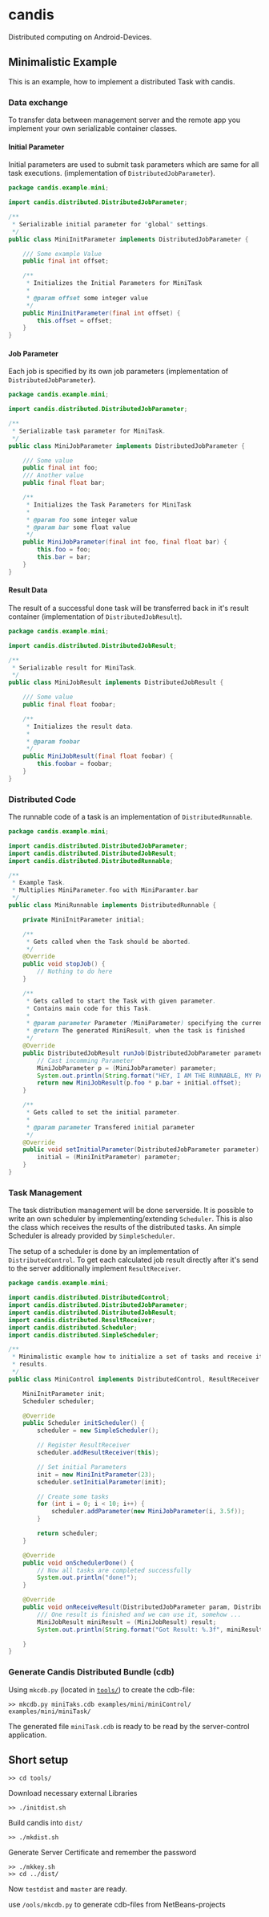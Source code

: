 candis
======

Distributed computing on Android-Devices.


## Minimalistic Example

This is an example, how to implement a distributed Task with candis. 

### Data exchange

To transfer data between management server and the remote app you implement your own serializable container classes.

#### Initial Parameter
Initial parameters are used to submit task parameters which are same for all task executions. (implementation of `DistributedJobParameter`).

```java
package candis.example.mini;

import candis.distributed.DistributedJobParameter;

/**
 * Serializable initial parameter for "global" settings.
 */
public class MiniInitParameter implements DistributedJobParameter {

	/// Some example Value
	public final int offset;

	/**
	 * Initializes the Initial Parameters for MiniTask
	 *
	 * @param offset some integer value
	 */
	public MiniInitParameter(final int offset) {
		this.offset = offset;
	}
}

```

#### Job Parameter
Each job is specified by its own job parameters (implementation of `DistributedJobParameter`).

```java
package candis.example.mini;

import candis.distributed.DistributedJobParameter;

/**
 * Serializable task parameter for MiniTask.
 */
public class MiniJobParameter implements DistributedJobParameter {

	/// Some value
	public final int foo;
	/// Another value
	public final float bar;

	/**
	 * Initializes the Task Parameters for MiniTask
	 *
	 * @param foo some integer value
	 * @param bar some float value
	 */
	public MiniJobParameter(final int foo, final float bar) {
		this.foo = foo;
		this.bar = bar;
	}
}
```

#### Result Data
The result of a successful done task will be transferred back in it's result container (implementation of `DistributedJobResult`).

```java
package candis.example.mini;

import candis.distributed.DistributedJobResult;

/**
 * Serializable result for MiniTask.
 */
public class MiniJobResult implements DistributedJobResult {

	/// Some value
	public final float foobar;

	/**
	 * Initializes the result data.
	 *
	 * @param foobar
	 */
	public MiniJobResult(final float foobar) {
		this.foobar = foobar;
	}
}
```


### Distributed Code

The runnable code of a task is an implementation of `DistributedRunnable`.
 
```java
package candis.example.mini;

import candis.distributed.DistributedJobParameter;
import candis.distributed.DistributedJobResult;
import candis.distributed.DistributedRunnable;

/**
 * Example Task.
 * Multiplies MiniParameter.foo with MiniParamter.bar
 */
public class MiniRunnable implements DistributedRunnable {

	private MiniInitParameter initial;

	/**
	 * Gets called when the Task should be aborted.
	 */
	@Override
	public void stopJob() {
		// Nothing to do here
	}

	/**
	 * Gets called to start the Task with given parameter.
	 * Contains main code for this Task.
	 *
	 * @param parameter Parameter (MiniParameter) specifying the current Task
	 * @return The generated MiniResult, when the task is finished
	 */
	@Override
	public DistributedJobResult runJob(DistributedJobParameter parameter) {
		// Cast incomming Parameter
		MiniJobParameter p = (MiniJobParameter) parameter;
		System.out.println(String.format("HEY, I AM THE RUNNABLE, MY PARAMETERS ARE: %s and %s", p.bar, p.foo));
		return new MiniJobResult(p.foo * p.bar + initial.offset);
	}

	/**
	 * Gets called to set the initial parameter.
	 *
	 * @param parameter Transfered initial parameter
	 */
	@Override
	public void setInitialParameter(DistributedJobParameter parameter) {
		initial = (MiniInitParameter) parameter;
	}
}
```

### Task Management

The task distribution management will be done serverside. It is possible to write an own scheduler by implementing/extending `Scheduler`.
This is also the class which receives the results of the distributed tasks.
An simple Scheduler is already provided by `SimpleScheduler`.

The setup of a scheduler is done by an implementation of `DistributedControl`. To get each calculated job result directly after it's send to the server additionally implement
 `ResultReceiver`.

```java
package candis.example.mini;

import candis.distributed.DistributedControl;
import candis.distributed.DistributedJobParameter;
import candis.distributed.DistributedJobResult;
import candis.distributed.ResultReceiver;
import candis.distributed.Scheduler;
import candis.distributed.SimpleScheduler;

/**
 * Minimalistic example how to initialize a set of tasks and receive its
 * results.
 */
public class MiniControl implements DistributedControl, ResultReceiver {

	MiniInitParameter init;
	Scheduler scheduler;

	@Override
	public Scheduler initScheduler() {
		scheduler = new SimpleScheduler();

		// Register ResultReceiver
		scheduler.addResultReceiver(this);

		// Set initial Parameters
		init = new MiniInitParameter(23);
		scheduler.setInitialParameter(init);

		// Create some tasks
		for (int i = 0; i < 10; i++) {
			scheduler.addParameter(new MiniJobParameter(i, 3.5f));
		}

		return scheduler;
	}

	@Override
	public void onSchedulerDone() {
		// Now all tasks are completed successfully
		System.out.println("done!");
	}

	@Override
	public void onReceiveResult(DistributedJobParameter param, DistributedJobResult result) {
		/// One result is finished and we can use it, somehow ...
		MiniJobResult miniResult = (MiniJobResult) result;
		System.out.println(String.format("Got Result: %.3f", miniResult.foobar));

	}
}

```

### Generate Candis Distributed Bundle (cdb)

Using `mkcdb.py` (located in [`tools/`](https://github.com/ejoerns/candis/tree/master/tools)) to create the cdb-file:

```
>> mkcdb.py miniTaks.cdb examples/mini/miniControl/ examples/mini/miniTask/
```

The generated file `miniTask.cdb` is ready to be read by the server-control application.

## Short setup

	>> cd tools/

Download necessary external Libraries

	>> ./initdist.sh

Build candis into `dist/`

	>> ./mkdist.sh
	
Generate Server Certificate and remember the password
	
	>> ./mkkey.sh
	>> cd ../dist/
	
Now `testdist` and `master` are ready.

use `/ools/mkcdb.py` to generate cdb-files from NetBeans-projects

